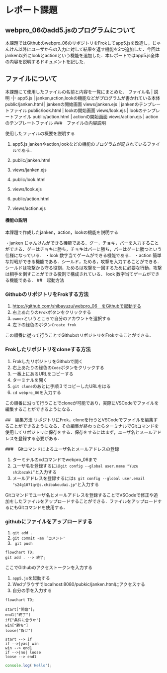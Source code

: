 # レポート課題

## webpro_06のadd5.jsのプログラムについて
本課題ではGithubのwebpro_06のリポジトリをFrokしてapp5.jsを改造し，じゃんけん以外にユーザからの入力に対して結果を返す機能を2つ追加した．今回はjanken以外にlookとactionという機能を追加した．本レポートではapp5.js全体の内容を説明するドキュメントを記した．

## ファイルについて
本課題にて使用したファイルの名前と内容を一覧にまとめた．
ファイル名 | 説明
-|-
app5.js | janken,action,lookの機能などがプログラムが書かれている本体
public/janken.html | jankenの開始画面
views/janken.ejs | jankenのテンプレートファイル
public/look.html | lookの開始画面
views/look.ejs | lookのテンプレートファイル
public/action.html | actionの開始画面
views/action.ejs | actionのテンプレートファイル
###　ファイルの内容説明

使用したファイルの概要を説明する
1. app5.js
jankenやaction,lookなどの機能のプログラムが記されているファイルである．
1. public/janken.html

1. views/janken.ejs

1. public/look.html

1. views/look.ejs

1. public/action.html

1. views/action.ejs

#### 機能の説明
本課題で作成したjanken，action，lookの機能を説明する




・janken
じゃんけんができる機能である．グー，チョキ，パーを入力することができる．グーはチョキに勝ち，チョキはパーに勝ち，パーはグーに勝つという仕様になっている．
・look
数字当てゲームができる機能である．
・action
簡単な対戦ができる機能である．シールド，ためる，攻撃を入力することができる．シールドは攻撃から守る役割，ためるは攻撃を一回するために必要な行動，攻撃は相手を倒すことができる役割で構成されている．
look
数字当てゲームができる機能である．
##　起動方法

### GithubのリポジトリをFrokする方法
1. https://github.com/shibayuzu/webpro_06　をGithubで起動する
1. 右上あたりの```Frok```ボタンをクリックする
1. ```owner```というところで自分のアカウントを選択する
1. 左下の緑色のボタン```Create frok```

この順番に従って行うことでGithubのリポジトリをFrokすることができる．

### Frokしたリポジトリをcloneする方法
1. FrokしたリポジトリをGithubで開く
1. 右上あたりの緑色の```Code```ボタンをクリックする
1. 一番上にあるURLをコピーする
1. ターミナルを開く
1. ```git clone```のあとに手順３でコピーしたURLをはる
1. ```cd webpro_06```を入力する

この順番に沿って行うことでcloneが可能であり，実際にVSCodeでファイルを編集することができるようになる．

##　編集方法
リポジトリにFrok，cloneを行うとVSCodeでファイルを編集することができるようになる．その編集が終わったらターミナルでGitコマンドを使用してリポジトリに保存をする．保存をするにはまず，ユーザ名とメールアドレスを登録する必要がある．


###　Gitコマンドによるユーザ名とメールアドレスの登録
1. ターミナルのcdコマンドでwebpro_06まで
1. ユーザ名を登録するには```git config --global user.name "Yuzu shibazaki”```と入力する
1. メールアドレスを登録するには```$ git config --global user.email "s24g1071qr@s.chibakoudai.jp"```と入力する

Gitコマンドでユーザ名とメールアドレスを登録することでVSCodeで修正や追加をしたファイルをアップロードすることができる．ファイルをアップロードするにもGitコマンドを使用する．

### githubにファイルをアップロードする
1. ```git add .```
1. ```git commit -am ‘コメント'```
1. ``` git push```

```mermaid
flowchart TD;
git add . --> 終了;
```

ここでGithubのアクセストークンを入力する


1. ```app5.js```を起動する
1. Wedブラウザでlocalhost:8080/pubkic/janken.htmlにアクセスする
1. 自分の手を入力する




```mermaid
flowchart TD;

start["開始"];
end1["終了"]
if{"条件に合うか"}
win["勝ち"]
loose["負け"]

start --> if
if -->|yas| win
win --> end1
if -->|no| loose
loose --> end1
```

```javascript
console.log('Hello');
```
